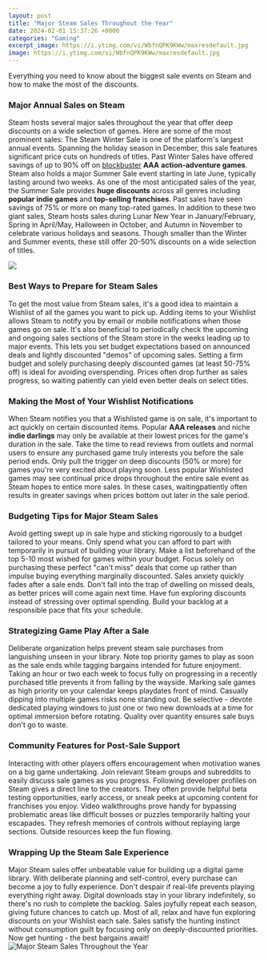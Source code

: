 ```yaml
---
layout: post
title: "Major Steam Sales Throughout the Year"
date: 2024-02-01 15:37:26 +0000
categories: "Gaming"
excerpt_image: https://i.ytimg.com/vi/WbfnQPK9KWw/maxresdefault.jpg
image: https://i.ytimg.com/vi/WbfnQPK9KWw/maxresdefault.jpg
---
```


Everything you need to know about the biggest sale events on Steam and how to make the most of the discounts.
### Major Annual Sales on Steam
Steam hosts several major sales throughout the year that offer deep discounts on a wide selection of games. Here are some of the most prominent sales:
The Steam Winter Sale is one of the platform's largest annual events. Spanning the holiday season in December, this sale features significant price cuts on hundreds of titles. Past Winter Sales have offered savings of up to 90% off on [blockbuster](https://store.fi.io.vn/womens-cow-funny-animal-cute-rainbow-graphic-for-men-women-and-kids-v-neck-t-shirt/men&) **AAA** **action-adventure games**. 
Steam also holds a major Summer Sale event starting in late June, typically lasting around two weeks. As one of the most anticipated sales of the year, the Summer Sale provides **huge discounts** across all genres including **popular indie games** and **top-selling franchises**. Past sales have seen savings of 75% or more on many top-rated games.
In addition to these two giant sales, Steam hosts sales during Lunar New Year in January/February, Spring in April/May, Halloween in October, and Autumn in November to celebrate various holidays and seasons. Though smaller than the Winter and Summer events, these still offer 20-50% discounts on a wide selection of titles.

![](https://i.ytimg.com/vi/qtYMBPdi2Bk/maxresdefault.jpg)
### Best Ways to Prepare for Steam Sales
To get the most value from Steam sales, it's a good idea to maintain a Wishlist of all the games you want to pick up. Adding items to your Wishlist allows Steam to notify you by email or mobile notifications when those games go on sale. 
It's also beneficial to periodically check the upcoming and ongoing sales sections of the Steam store in the weeks leading up to major events. This lets you set budget expectations based on announced deals and lightly discounted "demos" of upcoming sales.
Setting a firm budget and solely purchasing deeply discounted games (at least 50-75% off) is ideal for avoiding overspending. Prices often drop further as sales progress, so waiting patiently can yield even better deals on select titles.
### Making the Most of Your Wishlist Notifications 
When Steam notifies you that a Wishlisted game is on sale, it's important to act quickly on certain discounted items. Popular **AAA releases** and niche **indie darlings** may only be available at their lowest prices for the game's duration in the sale. 
Take the time to read reviews from outlets and normal users to ensure any purchased game truly interests you before the sale period ends. Only pull the trigger on deep discounts (50% or more) for games you're very excited about playing soon. 
Less popular Wishlisted games may see continual price drops throughout the entire sale event as Steam hopes to entice more sales. In these cases, waitingpatiently often results in greater savings when prices bottom out later in the sale period.
### Budgeting Tips for Major Steam Sales
Avoid getting swept up in sale hype and sticking rigorously to a budget tailored to your means. Only spend what you can afford to part with temporarily in pursuit of building your library. 
Make a list beforehand of the top 5-10 most wished for games within your budget. Focus solely on purchasing these perfect "can't miss" deals that come up rather than impulse buying everything marginally discounted.
Sales anxiety quickly fades after a sale ends. Don't fall into the trap of dwelling on missed deals, as better prices will come again next time. Have fun exploring discounts instead of stressing over optimal spending. Build your backlog at a responsible pace that fits your schedule.
### Strategizing Game Play After a Sale 
Deliberate organization helps prevent steam sale purchases from languishing unseen in your library. Note top priority games to play as soon as the sale ends while tagging bargains intended for future enjoyment. 
Taking an hour or two each week to focus fully on progressing in a recently purchased title prevents it from falling by the wayside. Marking sale games as high priority on your calendar keeps playdates front of mind.
Casually dipping into multiple games risks none standing out. Be selective - devote dedicated playing windows to just one or two new downloads at a time for optimal immersion before rotating. Quality over quantity ensures sale buys don't go to waste.
### Community Features for Post-Sale Support  
Interacting with other players offers encouragement when motivation wanes on a big game undertaking. Join relevant Steam groups and subreddits to easily discuss sale games as you progress. 
Following developer profiles on Steam gives a direct line to the creators. They often provide helpful beta testing opportunities, early access, or sneak peeks at upcoming content for franchises you enjoy. 
Video walkthroughs prove handy for bypassing problematic areas like difficult bosses or puzzles temporarily halting your escapades. They refresh memories of controls without replaying large sections. Outside resources keep the fun flowing.
### Wrapping Up the Steam Sale Experience
Major Steam sales offer unbeatable value for building up a digital game library. With deliberate planning and self-control, every purchase can become a joy to fully experience. 
Don't despair if real-life prevents playing everything right away. Digital downloads stay in your library indefinitely, so there's no rush to complete the backlog. Sales joyfully repeat each season, giving future chances to catch up.
Most of all, relax and have fun exploring discounts on your Wishlist each sale. Sales satisfy the hunting instinct without consumption guilt by focusing only on deeply-discounted priorities. Now get hunting - the best bargains await!
![Major Steam Sales Throughout the Year](https://i.ytimg.com/vi/WbfnQPK9KWw/maxresdefault.jpg)